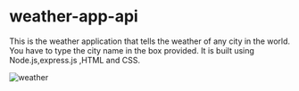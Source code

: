 # weather-app-api
This is the weather application that tells the weather of any city in the world.
You have to type the city name in the box provided.
It is built using Node.js,express.js ,HTML and CSS.

![weather](https://user-images.githubusercontent.com/78813871/112730625-98e57280-8f58-11eb-923e-01a4a00b62ea.PNG)
